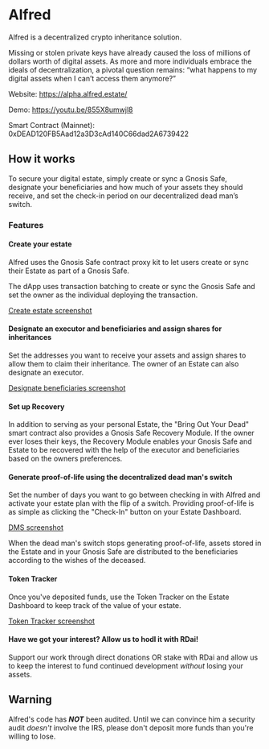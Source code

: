 # Alfred

Alfred is a decentralized crypto inheritance solution.

Missing or stolen private keys have already caused the loss of millions of dollars worth of digital assets. As more and more individuals embrace the ideals of decentralization, a pivotal question remains: “what happens to my digital assets when I can’t access them anymore?”

Website: https://alpha.alfred.estate/

Demo: https://youtu.be/855X8umwjl8

Smart Contract (Mainnet): 0xDEAD120FB5Aad12a3D3cAd140C66dad2A6739422

## How it works
To secure your digital estate, simply create or sync a Gnosis Safe, designate your beneficiaries and how much of your assets they should receive, and set the check-in period on our decentralized dead man’s switch.

### Features

#### Create your estate
Alfred uses the Gnosis Safe contract proxy kit to let users create or sync their Estate as part of a Gnosis Safe. 

The dApp uses transaction batching to create or sync the Gnosis Safe and set the owner as the individual deploying the transaction.

[Create estate screenshot](https://github.com/BatmansButler/alfred-dapp/images/newestate.jpg)

#### Designate an executor and beneficiaries and assign shares for inheritances
Set the addresses you want to receive your assets and assign shares to allow them to claim their inheritance. The owner of an Estate can also designate an executor. 

[Designate beneficiaries screenshot](https://github.com/BatmansButler/alfred-dapp/images/beneficiary.jpg)

#### Set up Recovery
In addition to serving as your personal Estate, the "Bring Out Your Dead" smart contract also provides a Gnosis Safe Recovery Module. If the owner ever loses their keys, the Recovery Module enables your Gnosis Safe and Estate to be recovered with the help of the executor and beneficiaries based on the owners preferences.

#### Generate proof-of-life using the decentralized dead man's switch
Set the number of days you want to go between checking in with Alfred and activate your estate plan with the flip of a switch. Providing proof-of-life is as simple as clicking the "Check-In" button on your Estate Dashboard.

[DMS screenshot](https://github.com/BatmansButler/alfred-dapp/images/estatedms.jpg)

When the dead man's switch stops generating proof-of-life, assets stored in the Estate and in your Gnosis Safe are distributed to the beneficiaries according to the wishes of the deceased. 

#### Token Tracker
Once you've deposited funds, use the Token Tracker on the Estate Dashboard to keep track of the value of your estate.

[Token Tracker screenshot](https://github.com/BatmansButler/alfred-dapp/images/tokentracker.jpg)

#### Have we got your interest? Allow us to hodl it with RDai!
Support our work through direct donations OR stake with RDai and allow us to keep the interest to fund continued development *without* losing your assets.

## Warning
Alfred's code has ***NOT*** been audited. Until we can convince him a security audit *doesn't* involve the IRS, please don't deposit more funds than you're willing to lose.
